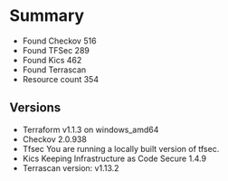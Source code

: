 # Summary

- Found Checkov 516
- Found TFSec 289
- Found Kics 462
- Found Terrascan
- Resource count 354

## Versions

- Terraform v1.1.3 on windows_amd64
- Checkov 2.0.938
- Tfsec You are running a locally built version of tfsec.
- Kics Keeping Infrastructure as Code Secure 1.4.9
- Terrascan version: v1.13.2
